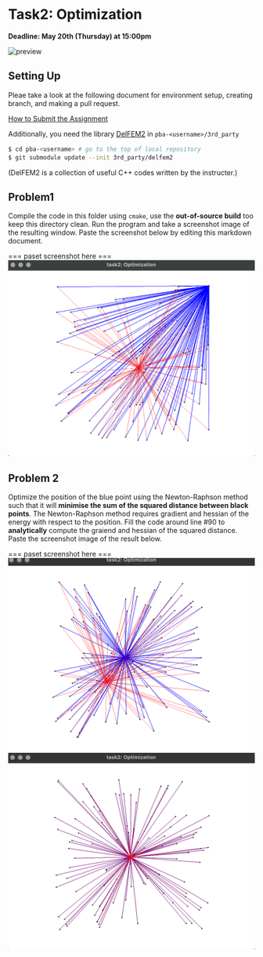 # Task2: Optimization

**Deadline: May 20th (Thursday) at 15:00pm**

![preview](preview.png)

## Setting Up

Pleae take a look at the following document for environment setup, creating branch, and making a pull request.

[How to Submit the Assignment](../doc/submit.md)

Additionally, you need the library [DelFEM2](https://github.com/nobuyuki83/delfem2) in `pba-<username>/3rd_party`

```bash
$ cd pba-<username> # go to the top of local repository
$ git submodule update --init 3rd_party/delfem2
```

(DelFEM2 is a collection of useful C++ codes written by the instructer.)

## Problem1

Compile the code in this folder using `cmake`, use the **out-of-source build** too keep this directory clean.
Run the program and take a screenshot image of the resulting window.
Paste the screenshot below by editing this markdown document.

=== paset screenshot here ===
![Problem1](Problem1.png)

## Problem 2

Optimize the position of the blue point using the Newton-Raphson method such that it will **minimise the sum of the squared distance between black points**.
The Newton-Raphson method requires gradient and hessian of the energy with respect to the position.
Fill the code around line #90 to **analytically** compute the graiend and hessian of the squared distance.
Paste the screenshot image of the result below.

=== paset screenshot here ===
![Problem2_1](Problem2_1.png)
![Problem2_2](Problem2_2.png)
